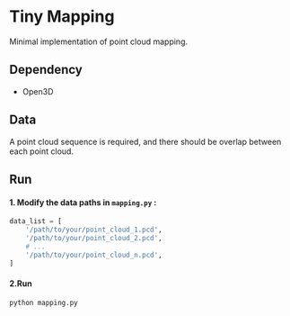 # Tiny Mapping
Minimal implementation of point cloud mapping.

## Dependency
- Open3D

## Data
A point cloud sequence is required, and there should be overlap between each point cloud.

## Run

#### 1. Modify the data paths in `mapping.py` :

```python
data_list = [
    '/path/to/your/point_cloud_1.pcd',
    '/path/to/your/point_cloud_2.pcd',
    # ...
    '/path/to/your/point_cloud_n.pcd',
]
```

#### 2.Run
```shell script
python mapping.py
```